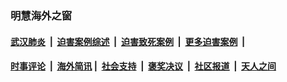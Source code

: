 
### 明慧海外之窗

####  [武汉肺炎](indexes/365.md?t=03061800) &nbsp;|&nbsp;  [迫害案例综述](indexes/328.md?t=03061800) &nbsp;|&nbsp; [迫害致死案例](indexes/277.md?t=03061800)  &nbsp;|&nbsp; [更多迫害案例](indexes/81.md?t=03061800)  &nbsp;|&nbsp; 
####  [时事评论](indexes/19.md?t=03061800) &nbsp;|&nbsp; [海外简讯](indexes/245.md?t=03061800)&nbsp;|&nbsp;  [社会支持](indexes/140.md?t=03061800) &nbsp;|&nbsp; [褒奖决议](indexes/282.md?t=03061800) &nbsp;|&nbsp; [社区报道](indexes/91.md?t=03061800)  &nbsp;|&nbsp; [天人之间](indexes/78.md?t=03061800) 

